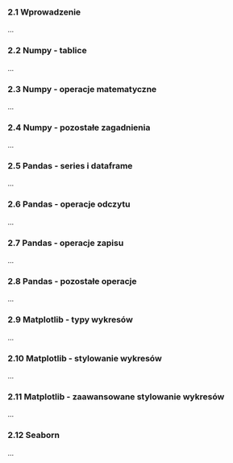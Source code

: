 ### 2.1 Wprowadzenie
...

### 2.2 Numpy - tablice
...

### 2.3 Numpy - operacje matematyczne
...

### 2.4 Numpy - pozostałe zagadnienia
...

### 2.5 Pandas - series i dataframe
...

### 2.6 Pandas - operacje odczytu
...

### 2.7 Pandas - operacje zapisu
...

### 2.8 Pandas - pozostałe operacje
...

### 2.9 Matplotlib - typy wykresów
...

### 2.10 Matplotlib - stylowanie wykresów
...

### 2.11 Matplotlib - zaawansowane stylowanie wykresów
...

### 2.12 Seaborn
...


